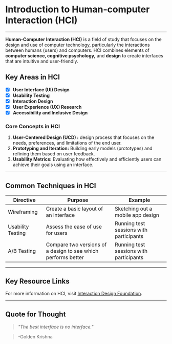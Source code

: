 # Introduction to Human-computer Interaction (HCI)
---
**Human-Computer Interaction (HCI)** is a field of study that focuses on the design and use of computer technology, particularly the interactions between humans (users) and computers. HCI combines elements of **computer science, cognitive psychology,** and **design** to create interfaces that are intuitive and user-friendly.


## Key Areas in HCI

- [x] **User Interface (UI) Design**
- [x] **Usability Testing**
- [x] **Interaction Design**
- [x] **User Experience (UX) Research**
- [x] **Accessibility and Inclusive Design**

### Core Concepts in HCI
1. **User-Centered Design (UCD) :** design process that focuses on the needs, preferences, and limitations of the end user.  
2. **Prototyping and Iteration:** Building early models (prototypes) and refining them based on user feedback.
3. **Usability Metrics:** Evaluating how effectively and efficiently users can achieve their goals using an interface.  
---
## Common Techniques in HCI

| Directive | Purpose | Example|
| ------ | ------ | ------ |
| Wireframing | Create a basic layout of an interface | Sketching out a mobile app design |
| Usability Testing | Assess the ease of use for users | Running test sessions with participants|
| A/B Testing | Compare two versions of a design to see which performs better | Running test sessions with participants |
---
## Key Resource Links
For more information on HCI, visit [Interaction Design Foundation](https://github.com/ubco-mds-2025/data_541/blob/main/labs/lab3/question1.png).

---
## Quote for Thought
> *"The best interface is no interface."*

> -Golden Krishna

